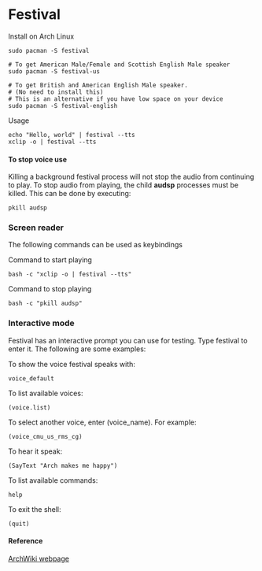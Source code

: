 # Festival

Install on Arch Linux
```
sudo pacman -S festival

# To get American Male/Female and Scottish English Male speaker
sudo pacman -S festival-us

# To get British and American English Male speaker.
# (No need to install this)
# This is an alternative if you have low space on your device
sudo pacman -S festival-english
```

Usage
```
echo "Hello, world" | festival --tts
xclip -o | festival --tts
```

#### To stop voice use

Killing a background festival process will not stop the audio from continuing to play.
To stop audio from playing, the child **audsp** processes must be killed. This can be done by executing:

```
pkill audsp
```


### Screen reader

The following commands can be used as keybindings

Command to start playing
```
bash -c "xclip -o | festival --tts"
```


Command to stop playing
```
bash -c "pkill audsp"
```


### Interactive mode

Festival has an interactive prompt you can use for testing. Type festival to enter it. The following are some examples:

To show the voice festival speaks with:
```
voice_default 
```
To list available voices:
```
(voice.list)
```
To select another voice, enter (voice_name). For example:
```
(voice_cmu_us_rms_cg)
```
To hear it speak:
```
(SayText "Arch makes me happy") 
```
To list available commands:
```
help
```
To exit the shell:
```
(quit)
```

#### Reference

[ArchWiki webpage](https://wiki.archlinux.org/title/Festival)

